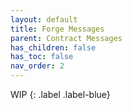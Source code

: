 ```yaml
---
layout: default
title: Forge Messages
parent: Contract Messages
has_children: false
has_toc: false
nav_order: 2
---
```


WIP
{: .label .label-blue}